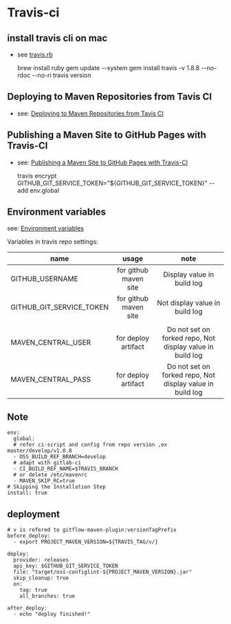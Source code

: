 
# Travis-ci

## install travis cli on mac

* see [travis.rb](https://github.com/travis-ci/travis.rb#installation)

    brew install ruby
    gem update --system
    gem install travis -v 1.8.8 --no-rdoc --no-ri
    travis version

## Deploying to Maven Repositories from Tavis CI

* see: [Deploying to Maven Repositories from Tavis CI](https://vzurczak.wordpress.com/2014/09/23/deploying-to-maven-repositories-from-tavis-ci/)

## Publishing a Maven Site to GitHub Pages with Travis-CI

* see: [Publishing a Maven Site to GitHub Pages with Travis-CI](https://blog.lanyonm.org/articles/2015/12/19/publish-maven-site-github-pages-travis-ci.html)


    travis encrypt GITHUB_GIT_SERVICE_TOKEN="${GITHUB_GIT_SERVICE_TOKEN}" --add env.global

## Environment variables

see: [Environment variables](https://docs.travis-ci.com/user/environment-variables/)

Variables in travis repo settings:

|name                    | usage                | note                                                      |
|------------------------|:--------------------:|:---------------------------------------------------------:|
|GITHUB_USERNAME         | for github maven site| Display value in build log                                |
|GITHUB_GIT_SERVICE_TOKEN| for github maven site| Not display value in build log                            |
|                        |                      |                                                           |
|MAVEN_CENTRAL_USER      | for deploy artifact  | Do not set on forked repo, Not display value in build log |
|MAVEN_CENTRAL_PASS      | for deploy artifact  | Do not set on forked repo, Not display value in build log |

## Note

    env:
      global:
      # refer ci-script and config from repo version ,ex master/develop/v1.0.8
      - OSS_BUILD_REF_BRANCH=develop
      # adapt with gitlab-ci
      - CI_BUILD_REF_NAME=$TRAVIS_BRANCH
      # or delete /etc/mavenrc
      - MAVEN_SKIP_RC=true
    # Skipping the Installation Step
    install: true


## deployment

    # v is refered to gitflow-maven-plugin:versionTagPrefix
    before_deploy:
      - export PROJECT_MAVEN_VERSION=${TRAVIS_TAG/v/}

    deploy:
      provider: releases
      api_key: $GITHUB_GIT_SERVICE_TOKEN
      file: "target/oss-configlint-${PROJECT_MAVEN_VERSION}.jar"
      skip_cleanup: true
      on:
        tag: true
        all_branches: true

    after_deploy:
      - echo "deploy finished!"
